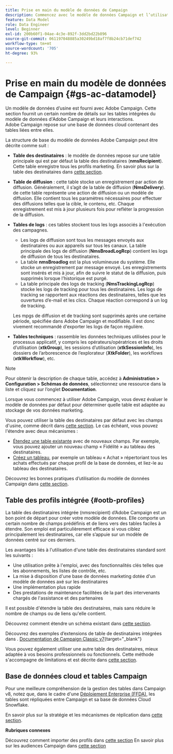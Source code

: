 ```yaml
---
title: Prise en main du modèle de données de Campaign
description: Commencez avec le modèle de données Campaign et l’utilisation des données provenant de vos sources pour améliorer vos sorties de communication et de marketing.
feature: Data Model
role: Data Engineer
level: Beginner
exl-id: 200b60f1-04ae-4c3e-892f-3dd2bd22b896
source-git-commit: 061197048885a30249bd18af7f8b24cb71def742
workflow-type: tm+mt
source-wordcount: '705'
ht-degree: 93%

---
```


# Prise en main du modèle de données de Campaign {#gs-ac-datamodel}

Un modèle de données d’usine est fourni avec Adobe Campaign. Cette section fournit un certain nombre de détails sur les tables intégrées du modèle de données d&#39;Adobe Campaign et leurs interactions. Adobe Campaign repose sur une base de données cloud contenant des tables liées entre elles.

La structure de base du modèle de données Adobe Campaign peut être décrite comme suit :

* **Table des destinataires** : le modèle de données repose sur une table principale qui est par défaut la table des destinataires (**nmsRecipient**). Cette table enregistre tous les profils marketing. En savoir plus sur la table des destinataires dans [cette section](#ootb-profiles).

* **Table de diffusion** : cette table stocke un enregistrement par action de diffusion. Généralement, il s’agit de la table de diffusion (**NmsDelivery**). de cette table représente une action de diffusion ou un modèle de diffusion. Elle contient tous les paramètres nécessaires pour effectuer des diffusions telles que la cible, le contenu, etc. Chaque enregistrement est mis à jour plusieurs fois pour refléter la progression de la diffusion.

* **Tables de logs** : ces tables stockent tous les logs associés à l&#39;exécution des campagnes.

   * Les logs de diffusion sont tous les messages envoyés aux destinataires ou aux appareils sur tous les canaux. La table principale des logs de diffusion (**NmsBroadLogRcp**) contient les logs de diffusion de tous les destinataires.
   * La table **nmsBroadlog** est la plus volumineuse du système. Elle stocke un enregistrement par message envoyé. Les enregistrements sont insérés et mis à jour, afin de suivre le statut de la diffusion, puis supprimés lorsque l’historique est purgé.
   * La table principale des logs de tracking (**NmsTrackingLogRcp**) stocke les logs de tracking pour tous les destinataires. Les logs de tracking se rapportent aux réactions des destinataires, telles que les ouvertures d’e-mail et les clics. Chaque réaction correspond à un log de tracking.

  Les mpgs de diffusion et de tracking sont supprimés après une certaine période, spécifiée dans Adobe Campaign et modifiable. Il est donc vivement recommandé d&#39;exporter les logs de façon régulière.

* **Tables techniques** : rassemble les données techniques utilisées pour le processus applicatif, y compris les opérateurs/opératrices et les droits d’utilisation (**xtkGroup**), les sessions d’utilisation (**xtkSessionInfo**), les dossiers de l’arborescence de l’explorateur (**XtkFolder**), les workflows (**xtkWorkflow**), etc.

>[!NOTE]
>
>Pour obtenir la description de chaque table, accédez à **Administration > Configuration > Schémas de données**, sélectionnez une ressource dans la liste et cliquez sur l’onglet **Documentation**.

Lorsque vous commencez à utiliser Adobe Campaign, vous devez évaluer le modèle de données par défaut pour déterminer quelle table est adaptée au stockage de vos données marketing.

Vous pouvez utiliser la table des destinataires par défaut avec les champs d&#39;usine, comme décrit dans [cette section](#ootb-profiles). Le cas échéant, vous pouvez l&#39;étendre avec deux mécanismes :

* [Étendez une table existante](extend-schema.md) avec de nouveaux champs. Par exemple, vous pouvez ajouter un nouveau champ « Fidélité » au tableau des destinataires.
* [Créez un tableau](create-schema.md), par exemple un tableau « Achat » répertoriant tous les achats effectués par chaque profil de la base de données, et liez-le au tableau des destinataires.

Découvrez les bonnes pratiques d’utilisation du modèle de données Campaign dans [cette section](datamodel-best-practices.md).

## Table des profils intégrée {#ootb-profiles}

La table des destinataires intégrée (nmsrecipient) dʼAdobe Campaign est un bon point de départ pour créer votre modèle de données. Elle comporte un certain nombre de champs prédéfinis et de liens vers des tables faciles à étendre. Son emploi est particulièrement efficace si vous ciblez principalement les destinataires, car elle sʼappuie sur un modèle de données centré sur ces derniers.

Les avantages liés à l&#39;utilisation d&#39;une table des destinataires standard sont les suivants :

* Une utilisation prête à l&#39;emploi, avec des fonctionnalités clés telles que les abonnements, les listes de contrôle, etc.
* La mise à disposition d&#39;une base de données marketing dotée d&#39;un modèle de données axé sur les destinataires
* Une implémentation plus rapide
* Des prestations de maintenance facilitées de la part des intervenants chargés de l&#39;assistance et des partenaires

Il est possible d&#39;étendre la table des destinataires, mais sans réduire le nombre de champs ou de liens qu&#39;elle contient.

Découvrez comment étendre un schéma existant dans [cette section](extend-schema.md).

Découvrez des exemples d’extensions de table de destinataires intégrées dans . [Documentation de Campaign Classic v7](https://experienceleague.adobe.com/docs/campaign-classic/using/configuring-campaign-classic/editing-schemas/examples-of-schemas-edition.html?lang=fr#extending-a-table){target="_blank"}

Vous pouvez également utiliser une autre table des destinataires, mieux adaptée à vos besoins professionnels ou fonctionnels. Cette méthode s&#39;accompagne de limitations et est décrite dans [cette section](custom-recipient.md).

## Base de données cloud et tables Campaign

Pour une meilleure compréhension de la gestion des tables dans Campaign v8, notez que, dans le cadre d&#39;une [Déploiement Enterprise (FFDA)](../architecture/enterprise-deployment.md), les tables sont répliquées entre Campaign et sa base de données Cloud Snowflake.

En savoir plus sur la stratégie et les mécanismes de réplication dans [cette section](../architecture/replication.md).

**Rubriques connexes** 

Découvrez comment importer des profils dans [cette section](../start/import.md)
En savoir plus sur les audiences Campaign dans [cette section](../start/audiences.md)
